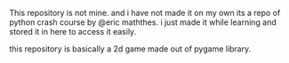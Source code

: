 This  repository is not mine. and i have not made it on my own its a repo of python crash course by @eric maththes. i just made it while learning and stored it in here to access it easily.

this repository is basically a 2d game made out of pygame library.
